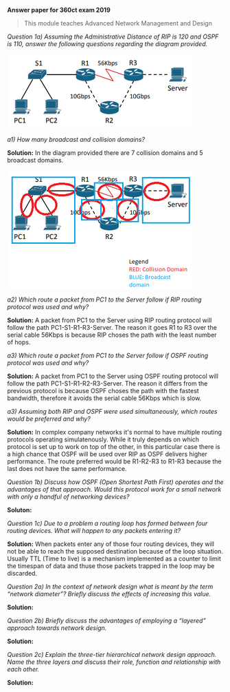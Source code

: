 **Answer paper for 360ct exam 2019**
>This module teaches Advanced Network Management and Design 

*Question 1a) Assuming the Administrative Distance of RIP is 120 and OSPF is 110, answer the following questions regarding the diagram provided.*
 
 ![Image of Diagram 1](https://github.com/uniosm/Coventry-University/blob/master/Exams/360ct/2019/images/diagram%20q1.png?raw=true)

*a1) How many broadcast and collision domains?*

**Solution:** In the diagram provided there are 7 collision domains and 5 broadcast domains. 

![Image of Diagram 1](https://github.com/uniosm/Coventry-University/blob/master/Exams/360ct/2019/images/solution.png?raw=true)


*a2) Which route a packet from PC1 to the Server follow if RIP routing protocol was used and why?*

**Solution:** A packet from PC1 to the Server using RIP routing protocol will follow the path PC1-S1-R1-R3-Server. The reason it
goes R1 to R3 over the serial cable 56Kbps is because RIP choses the path with the least number of hops. 


*a3) Which route a packet from PC1 to the Server follow if OSPF routing protocol was used and why?*

**Solution:** A packet from PC1 to the Server using OSPF routing protocol will follow the path PC1-S1-R1-R2-R3-Server. The reason it
differs from the previous protocol is because OSPF choses the path with the fastest bandwidth, therefore it avoids the serial cable
56Kbps which is slow. 


*a3) Assuming both RIP and OSPF were used simultaneously, which routes would be preferred and why?*

**Solution:** In complex company networks it's normal to have multiple routing protocols operating simulatenously. While it truly depends
on which protocol is set up to work on top of the other, in this particular case there is a high chance that OSPF will be used over
RIP as OSPF delivers higher performance. The route preferred would be R1-R2-R3 to R1-R3 because the last does not have the same
performance. 


*Question 1b) Discuss how OSPF (Open Shortest Path First) operates and the advantages of that approach. Would this protocol work for a small network with only a handful of networking devices?*

**Soluton:** 

*Question 1c) Due to a problem a routing loop has formed between four routing devices. What will happen to any packets entering it?*

**Solution:** When packets enter any of those four routing devices, they will not be able to reach the supposed destination because of the loop situation. Usually TTL (Time to live) is a mechanism implemented as a counter to limit the timespan of data and thuse those packets trapped in the loop may be discarded. 

*Question 2a) In the context of network design what is meant by the term “network diameter”? Briefly discuss the effects of increasing this value.*

**Solution:**

*Question 2b) Briefly discuss the advantages of employing a “layered” approach towards network design.*

**Solution:**


*Question 2c) Explain the three-tier hierarchical network design approach. Name the three layers and discuss their role, function and relationship with each other.*

**Solution:**
